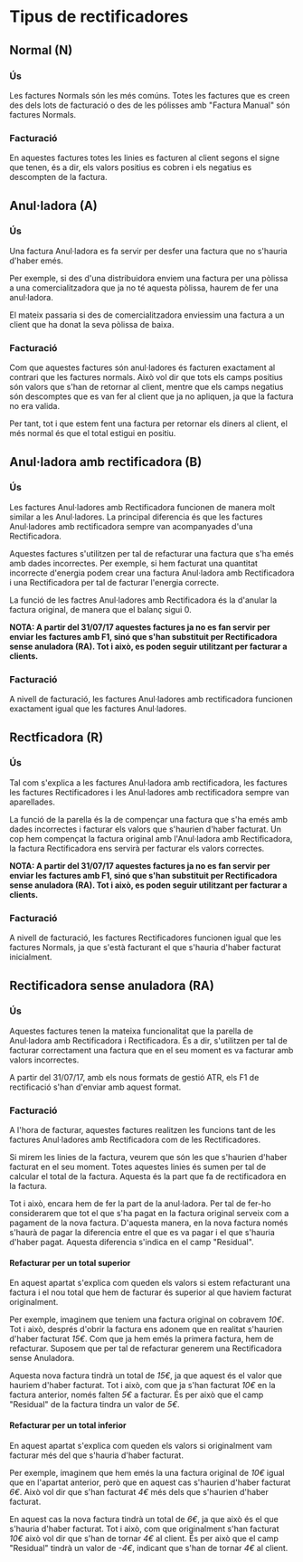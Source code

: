 # Tipus de rectificadores

## Normal (N)

### Ús

Les factures Normals són les més comúns. Totes les factures que es creen des dels
lots de facturació o des de les pólisses amb "Factura Manual" són factures Normals.

### Facturació

En aquestes factures totes les linies es facturen al client segons el signe que
tenen, és a dir, els valors positius es cobren i els negatius es descompten de la
factura.

## Anul·ladora (A)

### Ús

Una factura Anul·ladora es fa servir per desfer una factura que no s'hauria d'haber emés.

Per exemple, si des d'una distribuidora enviem una factura per una pòlissa a una
comercialitzadora que ja no té aquesta pòlissa, haurem de fer una anul·ladora.

El mateix passaria si des de comercialitzadora enviessim una factura a un client
que ha donat la seva pòlissa de baixa.

### Facturació

Com que aquestes factures són anul·ladores és facturen exactament al contrari que
les factures normals. Això vol dir que tots els camps positius són valors que s'han
de retornar al client, mentre que els camps negatius són descomptes que es van fer
al client que ja no apliquen, ja que la factura no era valida.

Per tant, tot i que estem fent una factura per retornar els diners al client, el més
normal és que el total estigui en positiu.

## Anul·ladora amb rectificadora (B)

### Ús

Les factures Anul·ladores amb Rectificadora funcionen de manera molt similar a les
Anul·ladores. La principal diferencia és que les factures Anul·ladores amb
rectificadora sempre van acompanyades d'una Rectificadora.

Aquestes factures s'utilitzen per tal de refacturar una factura que s'ha emés amb
dades incorrectes. Per exemple, si hem facturat una quantitat incorrecte d'energia
podem crear una factura Anul·ladora amb Rectificadora i una Rectificadora per tal
de facturar l'energia correcte.

La funció de les factres Anul·ladores amb Rectificadora és la d'anular la factura
original, de manera que el balanç sigui 0.

**NOTA: A partir del 31/07/17 aquestes factures ja no es fan servir per enviar les
factures amb F1, sinó que s'han substituit per Rectificadora sense anuladora (RA).
Tot i això, es poden seguir utilitzant per facturar a clients.**

### Facturació

A nivell de facturació, les factures Anul·ladores amb rectificadora funcionen
exactament igual que les factures Anul·ladores.

## Rectficadora (R)

### Ús

Tal com s'explica a les factures Anul·ladora amb rectificadora, les factures les
factures Rectificadores i les Anul·ladores amb rectificadora sempre van aparellades.

La funció de la parella és la de compençar una factura que s'ha emés amb dades
incorrectes i facturar els valors que s'haurien d'haber facturat. Un cop hem
compençat la factura original amb l'Anul·ladora amb Rectificadora, la factura
Rectificadora ens servirà per facturar els valors correctes.

**NOTA: A partir del 31/07/17 aquestes factures ja no es fan servir per enviar les
factures amb F1, sinó que s'han substituit per Rectificadora sense anuladora (RA).
Tot i això, es poden seguir utilitzant per facturar a clients.**

### Facturació

A nivell de facturació, les factures Rectificadores funcionen igual que les factures
Normals, ja que s'està facturant el que s'hauria d'haber facturat inicialment.

## Rectificadora sense anuladora (RA)

### Ús

Aquestes factures tenen la mateixa funcionalitat que la parella de Anul·ladora amb
Rectificadora i Rectificadora. És a dir, s'utilitzen per tal de facturar correctament
una factura que en el seu moment es va facturar amb valors incorrectes.

A partir del 31/07/17, amb els nous formats de gestió ATR, els F1 de rectificació
s'han d'enviar amb aquest format.

### Facturació

A l'hora de facturar, aquestes factures realitzen les funcions tant de les factures
Anul·ladores amb Rectificadora com de les Rectificadores.

Si mirem les linies de la factura, veurem que són les que s'haurien d'haber facturat
en el seu moment. Totes aquestes linies és sumen per tal de calcular el total de la
factura. Aquesta és la part que fa de rectificadora en la factura.

Tot i això, encara hem de fer la part de la anul·ladora. Per tal de fer-ho
considerarem que tot el que s'ha pagat en la factura original serveix com a
pagament de la nova factura. D'aquesta manera, en la nova factura només s'haurà de
pagar la diferencia entre el que es va pagar i el que s'hauria d'haber pagat.
Aquesta diferencia s'indica en el camp "Residual".

#### Refacturar per un total superior

En aquest apartat s'explica com queden els valors si estem refacturant una factura
i el nou total que hem de facturar és superior al que haviem facturat originalment.

Per exemple, imaginem que teniem una factura original on cobravem *10€*. Tot i això,
després d'obrir la factura ens adonem que en realitat s'haurien d'haber facturat
*15€*. Com que ja hem emés la primera factura, hem de refacturar. Suposem que per
tal de refacturar generem una Rectificadora sense Anuladora.

Aquesta nova factura tindrà un total de *15€*, ja que aquest és el valor que hauriem
d'haber facturat. Tot i això, com que ja s'han facturat *10€* en la factura
anterior, només falten *5€* a facturar. És per això que el camp "Residual" de la
factura tindra un valor de *5€*.

#### Refacturar per un total inferior

En aquest apartat s'explica com queden els valors si originalment vam facturar més
del que s'hauria d'haber facturat.

Per exemple, imaginem que hem emés la una factura original de *10€* igual que en
l'apartat anterior, però que en aquest cas s'haurien d'haber facturat *6€*. Això vol
dir que s'han facturat *4€* més dels que s'haurien d'haber facturat.

En aquest cas la nova factura tindrà un total de *6€*, ja que això és el que
s'hauria d'haber facturat. Tot i això, com que originalment s'han facturat *10€*
això vol dir que s'han de tornar *4€* al client. És per això que el camp "Residual"
tindrà un valor de *-4€*, indicant que s'han de tornar *4€* al client.
